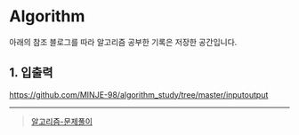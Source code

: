 # Algorithm
아래의 참조 블로그를 따라 알고리즘 공부한 기록은 저장한 공간입니다.

## 1. 입출력
 https://github.com/MINJE-98/algorithm_study/tree/master/inputoutput

---
> [알고리즘-문제풀이](https://plzrun.tistory.com/entry/%EC%95%8C%EA%B3%A0%EB%A6%AC%EC%A6%98-%EB%AC%B8%EC%A0%9C%ED%92%80%EC%9D%B4PS-%EC%8B%9C%EC%9E%91%ED%95%98%EA%B8%B0)